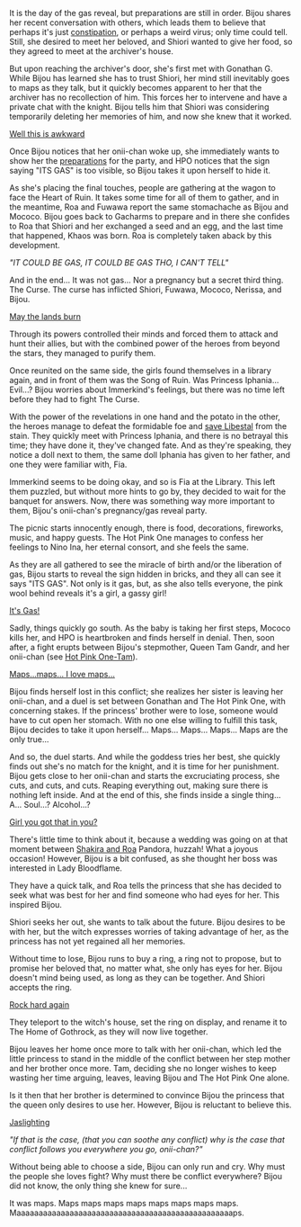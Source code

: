 It is the day of the gas reveal, but preparations are still in order. Bijou shares her recent conversation with others, which leads them to believe that perhaps it's just [constipation](https://www.youtube.com/live/4_zJe0t0558?si=y5yjkh4NAX9clGIW&t=399), or perhaps a weird virus; only time could tell. Still, she desired to meet her beloved, and Shiori wanted to give her food, so they agreed to meet at the archiver's house.

But upon reaching the archiver's door, she's first met with Gonathan G. While Bijou has learned she has to trust Shiori, her mind still inevitably goes to maps as they talk, but it quickly becomes apparent to her that the archiver has no recollection of him. This forces her to intervene and have a private chat with the knight. Bijou tells him that Shiori was considering temporarily deleting her memories of him, and now she knew that it worked.

[Well this is awkward](#embed:https://www.youtube.com/live/4_zJe0t0558?si=TuIqi8kS_tcjKH5u&t=851)

Once Bijou notices that her onii-chan woke up, she immediately wants to show her the [preparations](https://www.youtube.com/live/4_zJe0t0558?si=ASbpOoYyeE-xFFaZ&t=3584) for the party, and HPO notices that the sign saying "ITS GAS" is too visible, so Bijou takes it upon herself to hide it.

As she's placing the final touches, people are gathering at the wagon to face the Heart of Ruin. It takes some time for all of them to gather, and in the meantime, Roa and Fuwawa report the same stomachache as Bijou and Mococo. Bijou goes back to Gacharms to prepare and in there she confides to Roa that Shiori and her exchanged a seed and an egg, and the last time that happened, Khaos was born. Roa is completely taken aback by this development.

_"IT COULD BE GAS, IT COULD BE GAS THO, I CAN'T TELL"_

And in the end... It was not gas... Nor a pregnancy but a secret third thing. The Curse. The curse has inflicted Shiori, Fuwawa, Mococo, Nerissa, and Bijou.

[May the lands burn](#embed:https://www.youtube.com/live/4_zJe0t0558?si=59l0U4sYULFe2bYR&t=5230)

Through its powers controlled their minds and forced them to attack and hunt their allies, but with the combined power of the heroes from beyond the stars, they managed to purify them.

Once reunited on the same side, the girls found themselves in a library again, and in front of them was the Song of Ruin. Was Princess Iphania... Evil...? Bijou worries about Immerkind's feelings, but there was no time left before they had to fight The Curse.

With the power of the revelations in one hand and the potato in the other, the heroes manage to defeat the formidable foe and [save Libestal](https://www.youtube.com/live/4_zJe0t0558?si=MuH6a3gYsGGU4iHY&t=6043) from the stain. They quickly meet with Princess Iphania, and there is no betrayal this time; they have done it, they've changed fate. And as they're speaking, they notice a doll next to them, the same doll Iphania has given to her father, and one they were familiar with, Fia.

Immerkind seems to be doing okay, and so is Fia at the Library. This left them puzzled, but without more hints to go by, they decided to wait for the banquet for answers. Now, there was something way more important to them, Bijou's onii-chan's pregnancy/gas reveal party.

The picnic starts innocently enough, there is food, decorations, fireworks, music, and happy guests. The Hot Pink One manages to confess her feelings to Nino Ina, her eternal consort, and she feels the same.

As they are all gathered to see the miracle of birth and/or the liberation of gas, Bijou starts to reveal the sign hidden in bricks, and they all can see it says "ITS GAS". Not only is it gas, but, as she also tells everyone, the pink wool behind reveals it's a girl, a gassy girl!

[It's Gas!](#embed:https://www.youtube.com/live/4_zJe0t0558?si=oFCqx7ndLwdT4gdb&t=8748)

Sadly, things quickly go south. As the baby is taking her first steps, Mococo kills her, and HPO is heartbroken and finds herself in denial. Then, soon after, a fight erupts between Bijou's stepmother, Queen Tam Gandr, and her onii-chan (see [Hot Pink One-Tam](#edge:irys-kronii)).

[Maps...maps... I love maps...](#embed:https://www.youtube.com/live/4_zJe0t0558?si=i-m4qvVv7hVV7F09&t=12638)

Bijou finds herself lost in this conflict; she realizes her sister is leaving her onii-chan, and a duel is set between Gonathan and The Hot Pink One, with concerning stakes. If the princess' brother were to lose, someone would have to cut open her stomach. With no one else willing to fulfill this task, Bijou decides to take it upon herself... Maps... Maps... Maps... Maps are the only true...

And so, the duel starts. And while the goddess tries her best, she quickly finds out she's no match for the knight, and it is time for her punishment. Bijou gets close to her onii-chan and starts the excruciating process, she cuts, and cuts, and cuts. Reaping everything out, making sure there is nothing left inside. And at the end of this, she finds inside a single thing... A... Soul...? Alcohol...?

[Girl you got that in you?](#embed:https://www.youtube.com/live/4_zJe0t0558?si=gbQWcwUyuRlq2Gzd&t=9631)

There's little time to think about it, because a wedding was going on at that moment between [Shakira and Roa](https://www.youtube.com/live/4_zJe0t0558?si=pz0kfmf9vTMEW-NB&t=9791) Pandora, huzzah! What a joyous occasion! However, Bijou is a bit confused, as she thought her boss was interested in Lady Bloodflame.

They have a quick talk, and Roa tells the princess that she has decided to seek what was best for her and find someone who had eyes for her. This inspired Bijou.

Shiori seeks her out, she wants to talk about the future. Bijou desires to be with her, but the witch expresses worries of taking advantage of her, as the princess has not yet regained all her memories.

Without time to lose, Bijou runs to buy a ring, a ring not to propose, but to promise her beloved that, no matter what, she only has eyes for her. Bijou doesn't mind being used, as long as they can be together. And Shiori accepts the ring.

[Rock hard again](#embed:https://www.youtube.com/live/4_zJe0t0558?si=ti6H09S9SrEnuLNp&t=10106)

They teleport to the witch's house, set the ring on display, and rename it to The Home of Gothrock, as they will now live together.

Bijou leaves her home once more to talk with her onii-chan, which led the little princess to stand in the middle of the conflict between her step mother and her brother once more. Tam, deciding she no longer wishes to keep wasting her time arguing, leaves, leaving Bijou and The Hot Pink One alone.

Is it then that her brother is determined to convince Bijou the princess that the queen only desires to use her. However, Bijou is reluctant to believe this.

[Jaslighting](#embed:https://www.youtube.com/live/4_zJe0t0558?si=fuv5o4ggw4tby11g&t=13403)

_"If that is the case, (that you can soothe any conflict) why is the case that conflict follows you everywhere you go, onii-chan?"_

Without being able to choose a side, Bijou can only run and cry. Why must the people she loves fight? Why must there be conflict everywhere? Bijou did not know, the only thing she knew for sure...

It was maps. Maps maps maps maps maps maps maps maps.
Maaaaaaaaaaaaaaaaaaaaaaaaaaaaaaaaaaaaaaaaaaaaaaaaaps.
